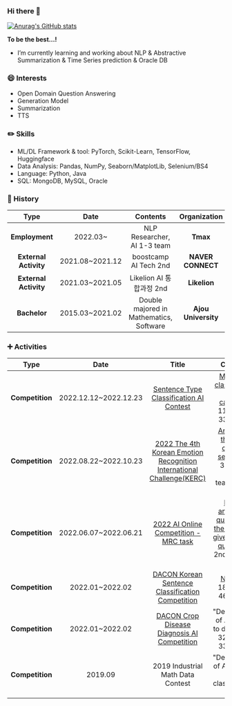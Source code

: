### Hi there 👋

[![Anurag's GitHub stats](https://github-readme-stats.vercel.app/api?username=j961224)](https://github.com/j961224/github-readme-stats)

**To be the best...!**

*  I’m currently learning and working about NLP & Abstractive Summarization & Time Series prediction & Oracle DB


### :smile: Interests
  * Open Domain Question Answering
  * Generation Model
  * Summarization
  * TTS
  
### :pencil2: Skills
* ML/DL Framework & tool: PyTorch, Scikit-Learn, TensorFlow, Huggingface
* Data Analysis: Pandas, NumPy, Seaborn/MatplotLib, Selenium/BS4
* Language: Python, Java
* SQL: MongoDB, MySQL, Oracle

### :turtle: History

| **Type** | **Date** | **Contents** | **Organization** |
|:--------:|:--------:|:--------:|:--------:|
| **Employment** | 2022.03~ | NLP Researcher, AI 1-3 team | **Tmax** |
| **External Activity** | 2021.08~2021.12 | boostcamp AI Tech 2nd | **NAVER CONNECT** |
| **External Activity** | 2021.03~2021.05 | Likelion AI 통합과정 2nd | **Likelion** |
| **Bachelor** |	2015.03~2021.02 |	Double majored in Mathematics, Software |	**Ajou University** |


### :heavy_plus_sign: Activities

| **Type** | **Date** | **Title** |**Contents** | **Host** |
|:--------:|:--------:|:--------:|:--------:|:--------:|
| **Competition** | 2022.12.12~2022.12.23 | [Sentence Type Classification AI Contest](https://dacon.io/competitions/official/236037/leaderboard?selected=private) | [Multi label classification of four category](https://github.com/j961224/Dacon_Sentiment_Type_classification) / 11th out of 335 teams | **Sungkyunkwan University**|
| **Competition** | 2022.08.22~2022.10.23 | [2022 The 4th Korean Emotion Recognition International Challenge(KERC)](https://sites.google.com/view/kerc2022) | [Analysis of theatrical dialogue sentiment](https://github.com/Aroma-Jewel/KERC-2022-4th) / 3rd out of 105 teams(**silver prize**) | **전남대학교 인공지능융합연구소** |
| **Competition** | 2022.06.07~2022.06.21 | [2022 AI Online Competition - MRC task](https://aichallenge.or.kr/competition/detail/1) | [Finding answers to questions in the text when given text and questions](https://github.com/QuoQA-NLP/MRC_Baseline) / 2nd out of 26 teams | **NIPA** |
| **Competition** | 2022.01~2022.02 | [DACON Korean Sentence Classification Competition](https://dacon.io/competitions/official/235875/overview/description) | [NLI task](https://github.com/j961224/Dacon_Korean_NLI) / 18th out of 468 teams | **DACON** |
| **Competition** | 2022.01~2022.02 | [DACON Crop Disease Diagnosis AI Competition](https://dacon.io/competitions/official/235870/overview/description) | "Development of AI models to diagnose" / 32th out of 334 teams | **LG AI Research** |
| **Competition** | 2019.09 | 2019 Industrial Math Data Contest | "Development of AI model to image classification" / 2nd | **Ajou Industrial Mathematics Center** |
